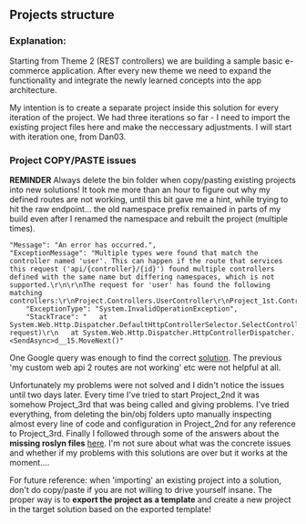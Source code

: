 ## Projects structure
### Explanation:

Starting from Theme 2 (REST controllers) we are building a sample basic e-commerce application. After every new theme we need to expand the functionality and integrate the newly learned concepts into the app architecture.  

My intention is to create a separate project inside this solution for every iteration of the project. We had three iterations so far - I need to import the existing project files here and make the neccessary adjustments. I will start with iteration one, from Dan03.  

### Project COPY/PASTE issues  

**REMINDER** Always delete the bin folder when copy/pasting existing projects into new solutions! It took me more than an hour to figure out why my defined routes are not working, until this bit gave me a hint, while trying to hit the raw endpoint... the old namespace prefix remained in parts of my build even after I renamed the namespace and rebuilt the project (multiple times). 

```
"Message": "An error has occurred.",
"ExceptionMessage": "Multiple types were found that match the controller named 'user'. This can happen if the route that services this request ('api/{controller}/{id}') found multiple controllers defined with the same name but differing namespaces, which is not supported.\r\n\r\nThe request for 'user' has found the following matching controllers:\r\nProject.Controllers.UserController\r\nProject_1st.Controllers.UserController",
    "ExceptionType": "System.InvalidOperationException",
    "StackTrace": "   at System.Web.Http.Dispatcher.DefaultHttpControllerSelector.SelectController(HttpRequestMessage request)\r\n   at System.Web.Http.Dispatcher.HttpControllerDispatcher.<SendAsync>d__15.MoveNext()"
```

One Google query was enough to find the correct [solution](https://stackoverflow.com/a/30518581/4486196). The previous 'my custom web api 2 routes are not working' etc were not helpful at all.  

Unfortunately my problems were not solved and I didn't notice the issues until two days later. Every time I've tried to start Project_2nd it was somehow Project_3rd that was being called and giving problems. I've tried everything, from deleting the bin/obj folders upto manually inspecting almost every line of code and configuration in Project_2nd for any reference to Project_3rd. Finally I followed through some of the answers about the **missing roslyn files** [here](https://stackoverflow.com/questions/32780315/could-not-find-a-part-of-the-path-bin-roslyn-csc-exe). I'm not sure about what was the concrete issues and whether if my problems with this solutions are over but it works at the moment....   

For future reference: when 'importing' an existing project into a solution, don't do copy/paste if you are not willing to drive yourself insane. The proper way is to **export the project as a template** and create a new project in the target solution based on the exported template!  


